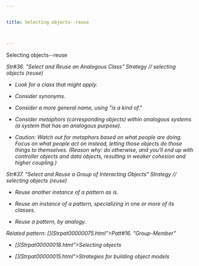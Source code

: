 ```yaml
---


title: Selecting objects--reuse



---
```



<p>Selecting objects--reuse </p>

<p><i>Str#36. &quot;Select and Reuse an Analogous Class&quot; Strategy // selecting
objects (reuse) </p>

*  Look for a class that might apply. </p>

*  Consider synonyms. </p>

*  Consider a more general name, using &quot;is a kind of.&quot; </p>

*  Consider metaphors (corresponding objects) within analogous systems (a system that
has an analogous purpose). </p>

*  Caution: Watch out for metaphors based on what people are doing. Focus on what people
act on instead, letting those objects do those things to themselves. (Reason why: do
otherwise, and you'll end up with controller objects and data objects, resulting in weaker
cohesion and higher coupling.) </p>

<p><i>Str#37. &quot;Select and Reuse a Group of Interacting Objects&quot; Strategy //
selecting objects (reuse) </p>

*  Reuse another instance of a pattern as is. </p>

*  Reuse an instance of a pattern, specializing in one or more of its classes. </p>

*  Reuse a pattern, by analogy. </p>

<p>Related pattern: [](Strpat00000075.html">Patt#16.</a> &quot;Group-Member&quot; </p>

* [](Strpat00000018.html">Selecting objects</a></li>

* [](Strpat00000015.html">Strategies for building object models</a></li>


